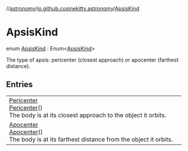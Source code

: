 //[astronomy](../../../index.md)/[io.github.cosinekitty.astronomy](../index.md)/[ApsisKind](index.md)

# ApsisKind

enum [ApsisKind](index.md) : Enum&lt;[ApsisKind](index.md)&gt; 

The type of apsis: pericenter (closest approach) or apocenter (farthest distance).

## Entries

| | |
|---|---|
| [Pericenter](-pericenter/index.md)<br>[Pericenter](-pericenter/index.md)()<br>The body is at its closest approach to the object it orbits. |
| [Apocenter](-apocenter/index.md)<br>[Apocenter](-apocenter/index.md)()<br>The body is at its farthest distance from the object it orbits. |

